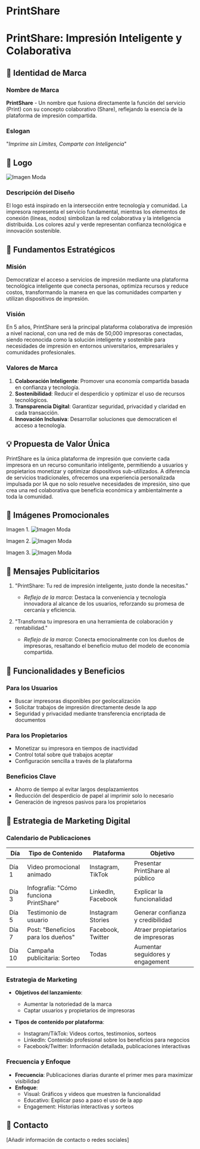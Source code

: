 # PrintShare
# PrintShare: Impresión Inteligente y Colaborativa

## 🚀 Identidad de Marca

### Nombre de Marca
**PrintShare** - Un nombre que fusiona directamente la función del servicio (Print) con su concepto colaborativo (Share), reflejando la esencia de la plataforma de impresión compartida.

### Eslogan
"*Imprime sin Límites, Comparte con Inteligencia*"

## 🎨 Logo
![Imagen Moda](https://raw.githubusercontent.com/wilchaparro/PrintShare/refs/heads/main/PrintShareLogo.jpeg)
### Descripción del Diseño
El logo está inspirado en la intersección entre tecnología y comunidad. La impresora representa el servicio fundamental, mientras los elementos de conexión (líneas, nodos) simbolizan la red colaborativa y la inteligencia distribuida. Los colores azul y verde representan confianza tecnológica e innovación sostenible.

## 🎯 Fundamentos Estratégicos

### Misión
Democratizar el acceso a servicios de impresión mediante una plataforma tecnológica inteligente que conecta personas, optimiza recursos y reduce costos, transformando la manera en que las comunidades comparten y utilizan dispositivos de impresión.

### Visión
En 5 años, PrintShare será la principal plataforma colaborativa de impresión a nivel nacional, con una red de más de 50,000 impresoras conectadas, siendo reconocida como la solución inteligente y sostenible para necesidades de impresión en entornos universitarios, empresariales y comunidades profesionales.

### Valores de Marca
1. **Colaboración Inteligente**: Promover una economía compartida basada en confianza y tecnología.
2. **Sostenibilidad**: Reducir el desperdicio y optimizar el uso de recursos tecnológicos.
3. **Transparencia Digital**: Garantizar seguridad, privacidad y claridad en cada transacción.
4. **Innovación Inclusiva**: Desarrollar soluciones que democraticen el acceso a tecnología.

## 💡 Propuesta de Valor Única
PrintShare es la única plataforma de impresión que convierte cada impresora en un recurso comunitario inteligente, permitiendo a usuarios y propietarios monetizar y optimizar dispositivos sub-utilizados. A diferencia de servicios tradicionales, ofrecemos una experiencia personalizada impulsada por IA que no solo resuelve necesidades de impresión, sino que crea una red colaborativa que beneficia económica y ambientalmente a toda la comunidad.

## 🎨 Imágenes Promocionales
Imagen 1.
![Imagen Moda](https://raw.githubusercontent.com/wilchaparro/PrintShare/refs/heads/main/SharePrinterTTech_2.jpeg)

Imagen 2.
![Imagen Moda](https://raw.githubusercontent.com/wilchaparro/PrintShare/refs/heads/main/SharePrinterTTech_1.jpeg)

Imagen 3.
![Imagen Moda](https://raw.githubusercontent.com/wilchaparro/PrintShare/refs/heads/main/SharePrinterTTech_3.jpeg)

## 📣 Mensajes Publicitarios

1. "PrintShare: Tu red de impresión inteligente, justo donde la necesitas."
   - *Reflejo de la marca*: Destaca la conveniencia y tecnología innovadora al alcance de los usuarios, reforzando su promesa de cercanía y eficiencia.

2. "Transforma tu impresora en una herramienta de colaboración y rentabilidad."
   - *Reflejo de la marca*: Conecta emocionalmente con los dueños de impresoras, resaltando el beneficio mutuo del modelo de economía compartida.


## 🌟 Funcionalidades y Beneficios

### Para los Usuarios
- Buscar impresoras disponibles por geolocalización
- Solicitar trabajos de impresión directamente desde la app
- Seguridad y privacidad mediante transferencia encriptada de documentos

### Para los Propietarios
- Monetizar su impresora en tiempos de inactividad
- Control total sobre qué trabajos aceptar
- Configuración sencilla a través de la plataforma

### Beneficios Clave
- Ahorro de tiempo al evitar largos desplazamientos
- Reducción del desperdicio de papel al imprimir solo lo necesario
- Generación de ingresos pasivos para los propietarios


## 🚀 Estrategia de Marketing Digital

### Calendario de Publicaciones
| Día | Tipo de Contenido | Plataforma | Objetivo |
|-----|------------------|------------|----------|
| Día 1 | Video promocional animado | Instagram, TikTok | Presentar PrintShare al público |
| Día 3 | Infografía: "Cómo funciona PrintShare" | LinkedIn, Facebook | Explicar la funcionalidad |
| Día 5 | Testimonio de usuario | Instagram Stories | Generar confianza y credibilidad |
| Día 7 | Post: "Beneficios para los dueños" | Facebook, Twitter | Atraer propietarios de impresoras |
| Día 10 | Campaña publicitaria: Sorteo | Todas | Aumentar seguidores y engagement |

### Estrategia de Marketing
- **Objetivos del lanzamiento**:
  - Aumentar la notoriedad de la marca
  - Captar usuarios y propietarios de impresoras

- **Tipos de contenido por plataforma**:
  - Instagram/TikTok: Videos cortos, testimonios, sorteos
  - LinkedIn: Contenido profesional sobre los beneficios para negocios
  - Facebook/Twitter: Información detallada, publicaciones interactivas

### Frecuencia y Enfoque
- **Frecuencia**: Publicaciones diarias durante el primer mes para maximizar visibilidad
- **Enfoque**:
  - Visual: Gráficos y videos que muestren la funcionalidad
  - Educativo: Explicar paso a paso el uso de la app
  - Engagement: Historias interactivas y sorteos

## 📧 Contacto
[Añadir información de contacto o redes sociales]
